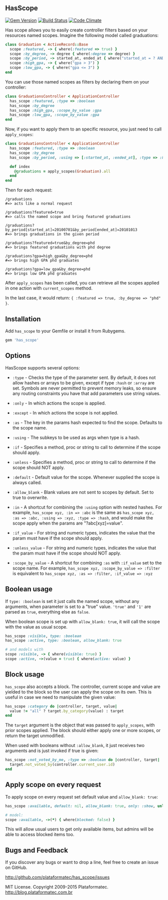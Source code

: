 ## HasScope

[![Gem Version](https://fury-badge.herokuapp.com/rb/has_scope.png)](http://badge.fury.io/rb/has_scope)
[![Build Status](https://api.travis-ci.org/plataformatec/has_scope.png?branch=master)](http://travis-ci.org/plataformatec/has_scope)
[![Code Climate](https://codeclimate.com/github/plataformatec/has_scope.png)](https://codeclimate.com/github/plataformatec/has_scope)

Has scope allows you to easily create controller filters based on your resources named scopes.
Imagine the following model called graduations:

```ruby
class Graduation < ActiveRecord::Base
  scope :featured, -> { where(:featured => true) }
  scope :by_degree, -> degree { where(:degree => degree) }
  scope :by_period, -> started_at, ended_at { where("started_at = ? AND ended_at = ?", started_at, ended_at) }
  scope :high_gpa, -> { where("gpa > 3") }
  scope :low_gpa, -> { where("gpa <= 3") }
end
```

You can use those named scopes as filters by declaring them on your controller:

```ruby
class GraduationsController < ApplicationController
  has_scope :featured, :type => :boolean
  has_scope :by_degree
  has_scope :high_gpa, :scope_by_value :gpa
  has_scope :low_gpa, :scope_by_value :gpa
end
```

Now, if you want to apply them to an specific resource, you just need to call `apply_scopes`:

```ruby
class GraduationsController < ApplicationController
  has_scope :featured, :type => :boolean
  has_scope :by_degree
  has_scope :by_period, :using => [:started_at, :ended_at], :type => :hash

  def index
    @graduations = apply_scopes(Graduation).all
  end
end
```

Then for each request:

```
/graduations
#=> acts like a normal request

/graduations?featured=true
#=> calls the named scope and bring featured graduations

/graduations?by_period[started_at]=20100701&by_period[ended_at]=20101013
#=> brings graduations in the given period

/graduations?featured=true&by_degree=phd
#=> brings featured graduations with phd degree

/graduations?gpa=high_gpa&by_degree=phd
#=> brings high GPA phd graduates

/graduations?gpa=low_gpa&by_degree=phd
#=> brings low GPA phd graduates
```

After `apply_scopes` has been called, you can retrieve all the scopes applied in
one action with `current_scopes` method.

In the last case, it would return: `{ :featured => true, :by_degree => "phd" }`.

## Installation

Add `has_scope` to your Gemfile or install it from Rubygems.

```ruby
gem 'has_scope'
```

## Options

HasScope supports several options:

* `:type` - Checks the type of the parameter sent.
  By default, it does not allow hashes or arrays to be given,
  except if type `:hash` or `:array` are set.
  Symbols are never permitted to prevent memory leaks, so ensure any routing
  constraints you have that add parameters use string values.

* `:only` - In which actions the scope is applied.

* `:except` - In which actions the scope is not applied.

* `:as` - The key in the params hash expected to find the scope. Defaults to the scope name.

* `:using` - The subkeys to be used as args when type is a hash.

* `:if` - Specifies a method, proc or string to call to determine if the scope should apply.

* `:unless` - Specifies a method, proc or string to call to determine if the scope should NOT apply.

* `:default` - Default value for the scope. Whenever supplied the scope is always called.

* `:allow_blank` - Blank values are not sent to scopes by default. Set to true to overwrite.

* `:in` - A shortcut for combining the `:using` option with nested hashes.
          For example, `has_scope xyz, :in => :abc` is the same as
          `has_scope xyz, :as => :abc, :using => :xyz, :type => :hash`, and
          would make the scope apply when the params are "?abc[xyz]=value".

* `:if_value` - For string and numeric types, indicates the value that the param
                must have if the scope should apply.

* `:unless_value` - For string and numeric types, indicates the value that the
                    param must have if the scope should NOT apply.

* `:scope_by_value` - A shortcut for combining `:as` with `:if_value` set to the
                      scope name. For example,
                      `has_scope xyz, :scope_by_value => :filter`
                      is equivalent to
                      `has_scope xyz, :as => :filter, :if_value => :xyz`

## Boolean usage

If `type: :boolean` is set it just calls the named scope, without any arguments, when parameter
is set to a "true" value. `'true'` and `'1'` are parsed as `true`, everything else as `false`.

When boolean scope is set up with `allow_blank: true`, it will call the scope
with the value as usual scope.

```ruby
has_scope :visible, type: :boolean
has_scope :active, type: :boolean, allow_blank: true

# and models with
scope :visible, -> { where(visible: true) }
scope :active, ->(value = true) { where(active: value) }
```

## Block usage

`has_scope` also accepts a block. The controller, current scope and value are yielded
to the block so the user can apply the scope on its own. This is useful in case we
need to manipulate the given value:

```ruby
has_scope :category do |controller, target, value|
  value != "all" ? target.by_category(value) : target
end
```

The `target` argument is the object that was passed to `apply_scopes`, with
prior scopes applied. The block should either apply one or more scopes, or
return the target unmodified.

When used with booleans without `:allow_blank`, it just receives two arguments
and is just invoked if true is given:

```ruby
has_scope :not_voted_by_me, :type => :boolean do |controller, target|
  target.not_voted_by(controller.current_user.id)
end
```

## Apply scope on every request

To apply scope on every request set default value and `allow_blank: true`:

```ruby
has_scope :available, default: nil, allow_blank: true, only: :show, unless: :admin?

# model:
scope :available, ->(*) { where(blocked: false) }
```

This will allow usual users to get only available items, but admins will
be able to access blocked items too.

## Bugs and Feedback

If you discover any bugs or want to drop a line, feel free to create an issue on GitHub.

http://github.com/plataformatec/has_scope/issues

MIT License. Copyright 2009-2015 Plataformatec. http://blog.plataformatec.com.br
